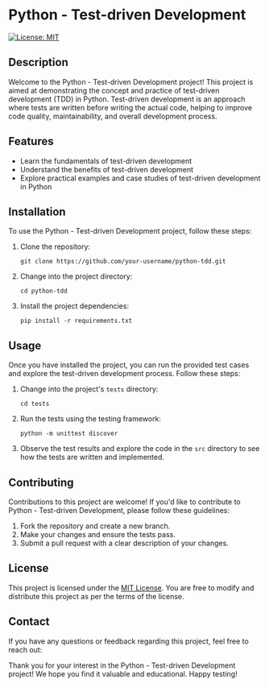 # Python - Test-driven Development

[![License: MIT](https://img.shields.io/badge/License-MIT-yellow.svg)](https://opensource.org/licenses/MIT)

## Description

Welcome to the Python - Test-driven Development project! This project is aimed at demonstrating the concept and practice of test-driven development (TDD) in Python. Test-driven development is an approach where tests are written before writing the actual code, helping to improve code quality, maintainability, and overall development process.

## Features

- Learn the fundamentals of test-driven development
- Understand the benefits of test-driven development
- Explore practical examples and case studies of test-driven development in Python

## Installation

To use the Python - Test-driven Development project, follow these steps:

1. Clone the repository:

   ```shell
   git clone https://github.com/your-username/python-tdd.git
   ```

2. Change into the project directory:

   ```shell
   cd python-tdd
   ```

3. Install the project dependencies:

   ```shell
   pip install -r requirements.txt
   ```

## Usage

Once you have installed the project, you can run the provided test cases and explore the test-driven development process. Follow these steps:

1. Change into the project's `tests` directory:

   ```shell
   cd tests
   ```

2. Run the tests using the testing framework:

   ```shell
   python -m unittest discover
   ```

3. Observe the test results and explore the code in the `src` directory to see how the tests are written and implemented.

## Contributing

Contributions to this project are welcome! If you'd like to contribute to Python - Test-driven Development, please follow these guidelines:

1. Fork the repository and create a new branch.
2. Make your changes and ensure the tests pass.
3. Submit a pull request with a clear description of your changes.

## License

This project is licensed under the [MIT License](https://opensource.org/licenses/MIT). You are free to modify and distribute this project as per the terms of the license.

## Contact

If you have any questions or feedback regarding this project, feel free to reach out:

Thank you for your interest in the Python - Test-driven Development project! We hope you find it valuable and educational. Happy testing!